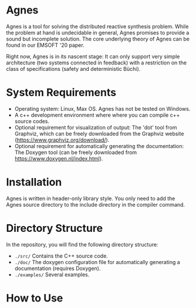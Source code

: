 # Agnes

Agnes is a tool for solving the distributed reactive synthesis problem. While the problem at hand is undecidable in general, Agnes promises to provide a sound but incomplete solution. The core underlying theory of Agnes can be found in our EMSOFT '20 paper.

Right now, Agnes is in its nascent stage: It can only support very simple architecture (two systems connected in feedback) with a restriction on the class of specifications (safety and deterministic Büchi).

# System Requirements

- Operating system: Linux, Max OS. Agnes has not be tested on Windows.
- A c++ development environment where where you can compile c++ source codes.
- Optional requirement for visualization of output: The 'dot' tool from Graphviz, which can be freely downloaded from the Graphviz website (https://www.graphviz.org/download/).
- Optional requirement for automatically generating the documentation: The Doxygen tool (can be freely downloaded from https://www.doxygen.nl/index.html).

# Installation

Agnes is written in header-only library style. You only need to add the Agnes source directory to the include directory in the compiler command.

# Directory Structure

In the repository, you will find the following directory structure:

- `./src/` Contains the C++ source code.
- `./doc/` The doxygen configuration file for automatically generating a documentation (requires Doxygen).
- `./examples/` Several examples.

# How to Use

